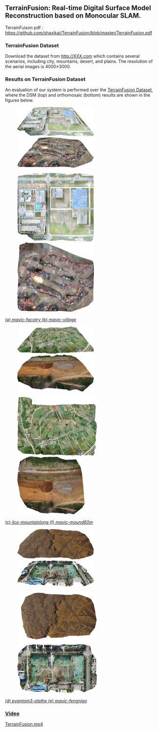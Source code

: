 ## TerrainFusion: Real-time Digital Surface Model Reconstruction based on Monocular SLAM.

TerrainFuison pdf : https://github.com/shaxikai/TerrainFusion/blob/master/TerrainFusion.pdf



### TerrainFusion Dataset

Download the dataset from http://XXX.com which contains several scenarios, including city, mountains, desert, and plains.  The resolution of the aerial images is 4000×3000. 



### Results on TerrainFusion Dataset

An evaluation of our system is performed over the [TerrainFusion Dataset](http://XXX.com), where the DSM (top) and orthomosaic (bottom) results are shown in the figures below.


<figure class="second">
    <a href="./images/DSMfactory-side.png">
    <img src="./images/DSMfactory-side-s.png" width="250"/>
    <a href="./images/DSMvillage-side.png">
    <img src="./images/DSMvillage-side-s.png" width="250"/>
</figure>
        
<figure class="second">
    <a href="./images/DSMfactory-up.png">
    <img src="./images/DSMfactory-up-s.png" width="250"/>
    <a href="./images/DSMvillage-up.png">
    <img src="./images/DSMvillage-up-s.png" width="250"/>
</figure>
        
(a) _mavic-facotry_  (b) _mavic-village_    
        
        
<figure class="1">
    <a href="./images/DSMmountainlong-side.png">
    <img src="./images/DSMmountainlong-side.png" width="250"/>
    <a href="./images/DSMmound60-side.png">
    <img src="./images/DSMmound60-side.png" width="250"/>
</figure>
        
 <figure class="2">
    <a href="./images/DSMmountainlong-up.png">
    <img src="./images/DSMmountainlong-up-s.png" width="260"/>
    <a href="./images/DSMmound60s-up.png">
    <img src="./images/DSMmound60s-up-s.png" width="220"/>
</figure>
        
(c) _ilce-mountainlong_  (f) _mavic-mound60m_ 


<figure class="3">
    <a href="./images/DSMshamo-side.png">
    <img src="./images/DSMshamo-side-s.png" width="250"/>
    <a href="./images/DSMfengniao-side.png">
    <img src="./images/DSMfengniao-side-s.png" width="250"/>
</figure>
        
<figure class="4">
    <a href="./images/DSMshamo-up.png">
    <img src="./images/DSMshamo-up-s.png" width="260"/>
    <a href="./images/DSMfengniao-up.png">
    <img src="./images/DSMfengniao-up-s.png" width="260"/>
</figure>
        
(d) _pyantom3-olathe_  (e) _mavic-fengniao_                         



### Video

[TerrainFusion.mp4]()



